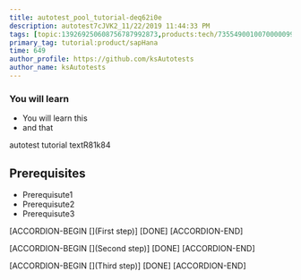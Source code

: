 ```yaml
---
title: autotest_pool_tutorial-deq62i0e
description: autotest7cJVK2_11/22/2019 11:44:33 PM
tags: [topic:139269250608756787992873,products:tech/73554900100700000996,tutorial:experience/advanced]
primary_tag: tutorial:product/sapHana
time: 649
author_profile: https://github.com/ksAutotests
author_name: ksAutotests
---
```

### You will learn
- You will learn this
- and that

autotest tutorial textR81k84

## Prerequisites
- Prerequisute1
- Prerequisute2
- Prerequisute3

[ACCORDION-BEGIN [](First step)]
[DONE]
[ACCORDION-END]

[ACCORDION-BEGIN [](Second step)]
[DONE]
[ACCORDION-END]

[ACCORDION-BEGIN [](Third step)]
[DONE]
[ACCORDION-END]

